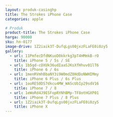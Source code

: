 ```yaml
---
layout: produk-casinghp
title: The Strokes iPhone Case
categories: apple

# Produk
product-title: The Strokes iPhone Case
harga: 90000
sku: hn-0177
image-drive: 1Z2iaik3T-DufqLgs00jxzFLaFE0i0zy5
gallery:
  - url: 11PmfecDfdNKuoD0kkrkg3pT4HMmkB-rO
    title: iPhone 5 / 5s / SE
  - url: 1b5gd-cOXUk36udIaaSJKsXfHhuv01lT6
    title: iPhone 6 / 6s
  - url: 1menRVmhBbaNY3i9W0mdZ8HdDoNWHIMmy
    title: iPhone 6 Plus / 6s Plus
  - url: 1ooRES0DS7dkcu4MW_WAScUbIp29sdV16
    title: iPhone 7 / 8
  - url: 1eWoRd4J9ESFopRYNhBMp-TF8otHGXP01
    title: iPhone 7 Plus / 8 Plus
  - url: 1Z2iaik3T-DufqLgs00jxzFLaFE0i0zy5
    title: iPhone X
---
```

